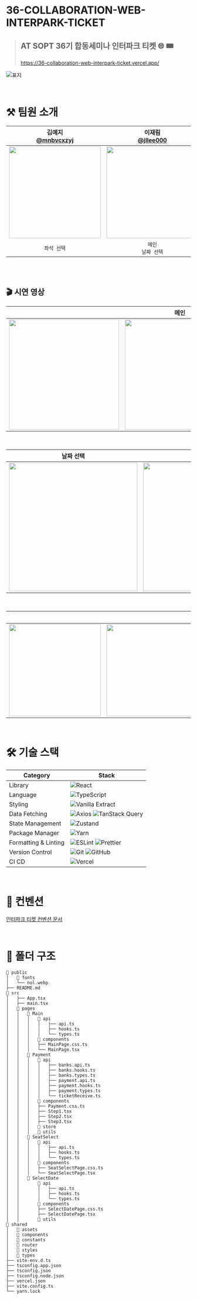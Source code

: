 # 36-COLLABORATION-WEB-INTERPARK-TICKET

> ## AT SOPT 36기 합동세미나 인터파크 티켓 🌐 🎟️
>
> https://36-collaboration-web-interpark-ticket.vercel.app/

![표지](https://github.com/user-attachments/assets/808d3cc7-9304-4162-9bb0-f59051a0e5e3)

<br/>

# ⚒️ 팀원 소개

|              김예지</br>[@mnbvcxzyj](https://github.com/mnbvcxzyj)               |               이재림</br>[@jllee000](https://github.com/jllee000)                |               최서희</br>[@karnelll](https://github.com/karnelll)                |                박소이</br>[@soyyyyy](https://github.com/soyyyyy)                |
| :------------------------------------------------------------------------------: | :------------------------------------------------------------------------------: | :------------------------------------------------------------------------------: | :-----------------------------------------------------------------------------: |
| <img src = "https://avatars.githubusercontent.com/u/101444425?v=4" width ="250"> | <img src = "https://avatars.githubusercontent.com/u/101315059?v=4" width ="250"> | <img src = "https://avatars.githubusercontent.com/u/165611407?v=4" width ="250"> | <img src = "https://avatars.githubusercontent.com/u/90364636?v=4" width ="250"> |
|                                   `좌석 선택`                                    |                              `메인`</br>`날짜 선택`                              |                                      `결제`                                      |                                     `메인`                                      |

<br/>
<br/>

<!-- 🎬 시연 영상 -->
<h2>🎬 시연 영상</h2>

<!-- 메인 -->
<table align="center">
  <thead>
    <tr>
      <th colspan="3" style="text-align: center;"><b>메인</b></th>
    </tr>
  </thead>
  <tr>
    <td><img src="https://github.com/user-attachments/assets/51c13c0e-e779-4891-b841-4462b42a3a82" width="300" /></td>
    <td><img src="https://github.com/user-attachments/assets/aabc954c-9a5b-4145-b192-fc6393e551b1" width="300" /></td>
    <td><img src="https://github.com/user-attachments/assets/5bbd272d-9d98-4ef1-a51f-859a15c2d1d9" width="300" /></td>
  </tr>
</table>

<br/>

<!-- 날짜 선택 & 좌석 선택 -->
<table align="center">
  <thead>
    <tr>
      <th style="text-align: center;"><b>날짜 선택</b></th>
      <th style="text-align: center;"><b>좌석 선택</b></th>
    </tr>
  </thead>
  <tr>
    <td><img src="https://github.com/user-attachments/assets/50665cfa-3042-44bf-b707-523a4443332f" width="350" /></td>
    <td><img src="https://github.com/user-attachments/assets/6a6bdb4a-18ff-405b-9741-138ece5cd32f" width="350" /></td>
  </tr>
</table>

<br/>

<!-- 결제 -->
<table align="center">
  <thead>
    <tr>
      <th colspan="4" style="text-align: center;"><b>결제</b></th>
    </tr>
  </thead>
  <tr>
    <td><img src="https://github.com/user-attachments/assets/016cbfd3-dc15-40b2-a22a-d14f178e57a0" width="250" /></td>
    <td><img src="https://github.com/user-attachments/assets/1fe228d0-ccf2-4d52-9e27-12eb73024ba8" width="250" /></td>
    <td><img src="https://github.com/user-attachments/assets/04eeab20-cd5a-479a-8a7e-ec82c6f58341" width="250" /></td>
    <td><img src="https://github.com/user-attachments/assets/9e8fb734-4250-4fba-a555-1c300d4a7a35" width="250" /></td>
  </tr>
</table>

<br/>

# 🛠 기술 스택

| Category             | Stack                                                                                                                                                                                                                         |
| -------------------- | ----------------------------------------------------------------------------------------------------------------------------------------------------------------------------------------------------------------------------- |
| Library              | ![React](https://img.shields.io/badge/React-20232A?style=for-the-badge&logo=react&logoColor=61DAFB)                                                                                                                           |
| Language             | ![TypeScript](https://img.shields.io/badge/TypeScript-3178C6?style=for-the-badge&logo=typescript&logoColor=white)                                                                                                             |
| Styling              | ![Vanilla Extract](https://img.shields.io/badge/Vanilla--Extract-DDC7A0?style=for-the-badge&labelColor=20232A&color=ddc7a0)                                                                                                   |
| Data Fetching        | ![Axios](https://img.shields.io/badge/Axios-5A29E4?style=for-the-badge&logo=Axios&logoColor=white) ![TanStack Query](https://img.shields.io/badge/TanStack_Query-FF4154?style=for-the-badge&logo=react-query&logoColor=white) |
| State Management     | ![Zustand](https://img.shields.io/badge/Zustand-000000?style=for-the-badge&logo=Zustand&logoColor=white)                                                                                                                      |
| Package Manager      | ![Yarn](https://img.shields.io/badge/Yarn-2C8EBB?style=for-the-badge&logo=yarn&logoColor=white)                                                                                                                               |
| Formatting & Linting | ![ESLint](https://img.shields.io/badge/ESLint-4B32C3?style=for-the-badge&logo=eslint&logoColor=white) ![Prettier](https://img.shields.io/badge/Prettier-F7B93E?style=for-the-badge&logo=prettier&logoColor=white)             |
| Version Control      | ![Git](https://img.shields.io/badge/Git-F05032?style=for-the-badge&logo=git&logoColor=white) ![GitHub](https://img.shields.io/badge/GitHub-181717?style=for-the-badge&logo=github&logoColor=white)                            |
| CI CD                | ![Vercel](https://img.shields.io/badge/Vercel-000000?style=for-the-badge&logo=vercel&logoColor=white)                                                                                                                         |

<br/>

# 🌱 컨벤션

[인터파크 티켓 컨벤션 문서](https://gifted-leo-2a6.notion.site/1fc8cc4068d580eaa407f52e0b8d4a6e?pvs=74)

<br/>

# 📁 폴더 구조

```
📁 public
│   📁 fonts
│   └── nol.webp
├── README.md
📁 src
│   ├── App.tsx
│   ├── main.tsx
│   📁 pages
│   │   📁 Main
│   │   │   📁 api
│   │   │   │   ├── api.ts
│   │   │   │   ├── hooks.ts
│   │   │   │   └── types.ts
│   │   │   📁 components
│   │   │   ├── MainPage.css.ts
│   │   │   └── MainPage.tsx
│   │   📁 Payment
│   │   │   📁 api
│   │   │   │   ├── banks.api.ts
│   │   │   │   ├── banks.hooks.ts
│   │   │   │   ├── banks.types.ts
│   │   │   │   ├── payment.api.ts
│   │   │   │   ├── payment.hooks.ts
│   │   │   │   ├── payment.types.ts
│   │   │   │   └── ticketReceive.ts
│   │   │   📁 components
│   │   │   ├── Payment.css.ts
│   │   │   ├── Step1.tsx
│   │   │   ├── Step2.tsx
│   │   │   ├── Step3.tsx
│   │   │   📁 store
│   │   │   📁 utils
│   │   📁 SeatSelect
│   │   │   📁 api
│   │   │   │   ├── api.ts
│   │   │   │   ├── hooks.ts
│   │   │   │   └── types.ts
│   │   │   📁 components
│   │   │   ├── SeatSelectPage.css.ts
│   │   │   └── SeatSelectPage.tsx
│   │   📁 SelectDate
│   │       📁 api
│   │       │   ├── api.ts
│   │       │   ├── hooks.ts
│   │       │   └── types.ts
│   │       📁 components
│   │       ├── SelectDatePage.css.ts
│   │       ├── SelectDatePage.tsx
│   │       📁 utils
📁 shared
│   📁 assets
│   📁 components
│   📁 constants
│   📁 router
│   📁 styles
│   📁 types
├── vite-env.d.ts
├── tsconfig.app.json
├── tsconfig.json
├── tsconfig.node.json
├── vercel.json
├── vite.config.ts
└── yarn.lock
```
